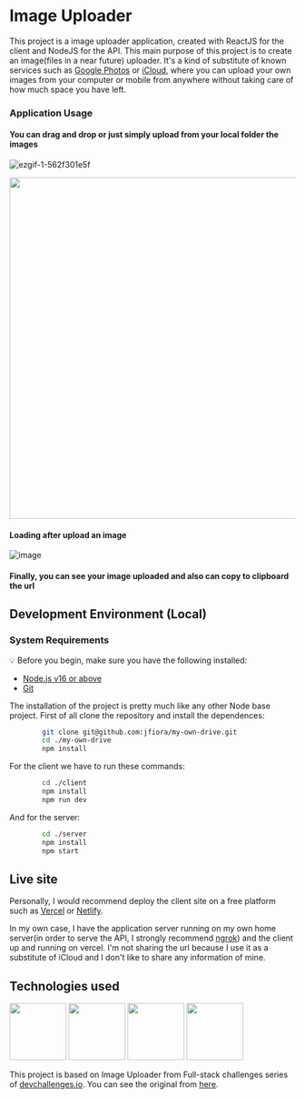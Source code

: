 # Image Uploader
 
This project is a image uploader application, created with ReactJS for the client and NodeJS for the API.
This main purpose of this project is to create an image(files in a near future) uploader. It's a kind of substitute of known services such as [Google Photos](https://www.google.com/intl/es/photos/about/) or [iCloud](https://www.icloud.com/), where you can upload your own images from your computer or mobile from anywhere without taking care of how much space you have left.

### Application Usage

#### You can drag and drop or just simply upload from your local folder the images

![ezgif-1-562f301e5f](https://user-images.githubusercontent.com/64290438/211402172-1ce57600-c0c1-4c46-b720-0cbafdd1ea9c.gif)

<img src="https://user-images.githubusercontent.com/64290438/211343805-e87c9963-9cd8-4b7c-a0b6-574293b39df8.png" width="600">

#### Loading after upload an image
![image](https://user-images.githubusercontent.com/64290438/211343400-256a2b59-98d0-4ab8-9e29-f215af66de8a.png)

#### Finally, you can see your image uploaded and also can copy to clipboard the url

## Development Environment (Local)

### System Requirements

:bulb: Before you begin, make sure you have the following installed:

- [Node.js v16 or above](https://nodejs.org/en/download/)
- [Git](https://git-scm.com/book/en/v2/Getting-Started-Installing-Git/)

The installation of the project is pretty much like any other Node base project. First of all clone the repository and install the dependences:
```bash
        git clone git@github.com:jfiora/my-own-drive.git
        cd ./my-own-drive
        npm install
```

For the client we have to run these commands:
```bash
        cd ./client
        npm install
        npm run dev
  ```
    
And for the server:
```bash
        cd ./server
        npm install
        npm start
 ```
    
 ## Live site
 
Personally, I would recommend deploy the client site on a free platform such as [Vercel](https://vercel.com/) or [Netlify](https://www.netlify.com/).

In my own case, I have the application server running on my own home server(in order to serve the API, I strongly recommend [ngrok](https://ngrok.com/)) and the client up and running on vercel. I'm not sharing the url because I use it as a substitute of iCloud and I don't like to share any information of mine.

## Technologies used
<p float="left">
    <img src="https://upload.wikimedia.org/wikipedia/commons/thumb/f/f1/Vitejs-logo.svg/1039px-Vitejs-logo.svg.png" width="100">
    <img src="https://upload.wikimedia.org/wikipedia/commons/thumb/4/47/React.svg/1200px-React.svg.png" width="100">
    <img src="https://seeklogo.com/images/N/nodejs-logo-FBE122E377-seeklogo.com.png" width="100">
    <img src="https://zustand-demo.pmnd.rs/favicon.ico" width="100">
</p>

This project is based on Image Uploader from Full-stack challenges series of [devchallenges.io](devchallenges.io). You can see the original from [here](https://devchallenges.io/challenges/O2iGT9yBd6xZBrOcVirx).

